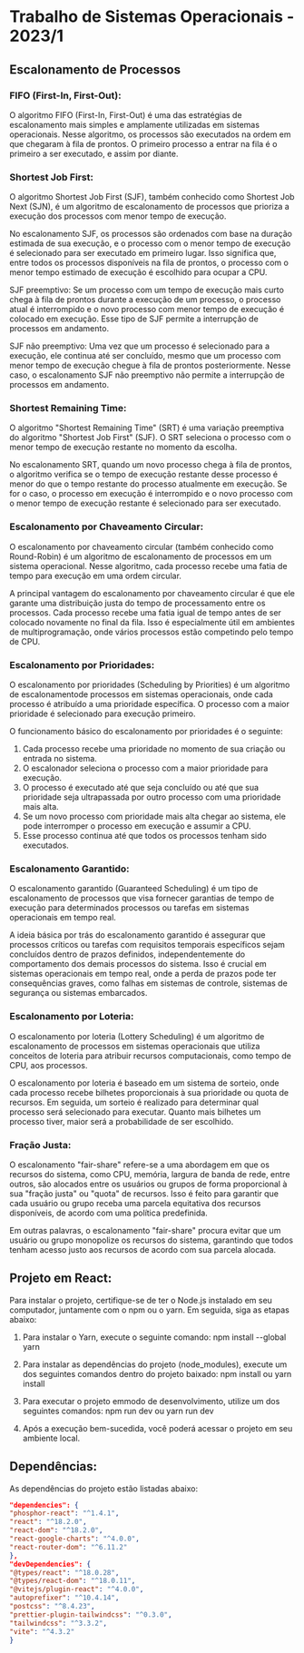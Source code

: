 # Trabalho de Sistemas Operacionais - 2023/1

## Escalonamento de Processos

### FIFO (First-In, First-Out):
O algoritmo FIFO (First-In, First-Out) é uma das estratégias de escalonamento mais simples e amplamente utilizadas em sistemas operacionais. Nesse algoritmo, os processos são executados na ordem em que chegaram à fila de prontos. O primeiro processo a entrar na fila é o primeiro a ser executado, e assim por diante.

### Shortest Job First:
O algoritmo Shortest Job First (SJF), também conhecido como Shortest Job Next (SJN), é um algoritmo de escalonamento de processos que prioriza a execução dos processos com menor tempo de execução.

No escalonamento SJF, os processos são ordenados com base na duração estimada de sua execução, e o processo com o menor tempo de execução é selecionado para ser executado em primeiro lugar. Isso significa que, entre todos os processos disponíveis na fila de prontos, o processo com o menor tempo estimado de execução é escolhido para ocupar a CPU.

SJF preemptivo: Se um processo com um tempo de execução mais curto chega à fila de prontos durante a execução de um processo, o processo atual é interrompido e o novo processo com menor tempo de execução é colocado em execução. Esse tipo de SJF permite a interrupção de processos em andamento.

SJF não preemptivo: Uma vez que um processo é selecionado para a execução, ele continua até ser concluído, mesmo que um processo com menor tempo de execução chegue à fila de prontos posteriormente. Nesse caso, o escalonamento SJF não preemptivo não permite a interrupção de processos em andamento.

### Shortest Remaining Time:
O algoritmo "Shortest Remaining Time" (SRT) é uma variação preemptiva do algoritmo "Shortest Job First" (SJF). O SRT seleciona o processo com o menor tempo de execução restante no momento da escolha.

No escalonamento SRT, quando um novo processo chega à fila de prontos, o algoritmo verifica se o tempo de execução restante desse processo é menor do que o tempo restante do processo atualmente em execução. Se for o caso, o processo em execução é interrompido e o novo processo com o menor tempo de execução restante é selecionado para ser executado.

### Escalonamento por Chaveamento Circular:
O escalonamento por chaveamento circular (também conhecido como Round-Robin) é um algoritmo de escalonamento de processos em um sistema operacional. Nesse algoritmo, cada processo recebe uma fatia de tempo para execução em uma ordem circular.

A principal vantagem do escalonamento por chaveamento circular é que ele garante uma distribuição justa do tempo de processamento entre os processos. Cada processo recebe uma fatia igual de tempo antes de ser colocado novamente no final da fila. Isso é especialmente útil em ambientes de multiprogramação, onde vários processos estão competindo pelo tempo de CPU.

### Escalonamento por Prioridades:
O escalonamento por prioridades (Scheduling by Priorities) é um algoritmo de escalonamentode processos em sistemas operacionais, onde cada processo é atribuído a uma prioridade específica. O processo com a maior prioridade é selecionado para execução primeiro.

O funcionamento básico do escalonamento por prioridades é o seguinte:

1. Cada processo recebe uma prioridade no momento de sua criação ou entrada no sistema.
2. O escalonador seleciona o processo com a maior prioridade para execução.
3. O processo é executado até que seja concluído ou até que sua prioridade seja ultrapassada por outro processo com uma prioridade mais alta.
4. Se um novo processo com prioridade mais alta chegar ao sistema, ele pode interromper o processo em execução e assumir a CPU.
5. Esse processo continua até que todos os processos tenham sido executados.

### Escalonamento Garantido:
O escalonamento garantido (Guaranteed Scheduling) é um tipo de escalonamento de processos que visa fornecer garantias de tempo de execução para determinados processos ou tarefas em sistemas operacionais em tempo real.

A ideia básica por trás do escalonamento garantido é assegurar que processos críticos ou tarefas com requisitos temporais específicos sejam concluídos dentro de prazos definidos, independentemente do comportamento dos demais processos do sistema. Isso é crucial em sistemas operacionais em tempo real, onde a perda de prazos pode ter consequências graves, como falhas em sistemas de controle, sistemas de segurança ou sistemas embarcados.

### Escalonamento por Loteria:
O escalonamento por loteria (Lottery Scheduling) é um algoritmo de escalonamento de processos em sistemas operacionais que utiliza conceitos de loteria para atribuir recursos computacionais, como tempo de CPU, aos processos.

O escalonamento por loteria é baseado em um sistema de sorteio, onde cada processo recebe bilhetes proporcionais à sua prioridade ou quota de recursos. Em seguida, um sorteio é realizado para determinar qual processo será selecionado para executar. Quanto mais bilhetes um processo tiver, maior será a probabilidade de ser escolhido.

### Fração Justa:
O escalonamento "fair-share" refere-se a uma abordagem em que os recursos do sistema, como CPU, memória, largura de banda de rede, entre outros, são alocados entre os usuários ou grupos de forma proporcional à sua "fração justa" ou "quota" de recursos. Isso é feito para garantir que cada usuário ou grupo receba uma parcela equitativa dos recursos disponíveis, de acordo com uma política predefinida.

Em outras palavras, o escalonamento "fair-share" procura evitar que um usuário ou grupo monopolize os recursos do sistema, garantindo que todos tenham acesso justo aos recursos de acordo com sua parcela alocada.

## Projeto em React:
Para instalar o projeto, certifique-se de ter o Node.js instalado em seu computador, juntamente com o npm ou o yarn. Em seguida, siga as etapas abaixo:

1. Para instalar o Yarn, execute o seguinte comando:
npm install --global yarn

2. Para instalar as dependências do projeto (node_modules), execute um dos seguintes comandos dentro do projeto baixado:
npm install ou yarn install

3. Para executar o projeto emmodo de desenvolvimento, utilize um dos seguintes comandos:
npm run dev ou yarn run dev


4. Após a execução bem-sucedida, você poderá acessar o projeto em seu ambiente local.

## Dependências:

As dependências do projeto estão listadas abaixo:

```json
"dependencies": {
"phosphor-react": "^1.4.1",
"react": "^18.2.0",
"react-dom": "^18.2.0",
"react-google-charts": "^4.0.0",
"react-router-dom": "^6.11.2"
},
"devDependencies": {
"@types/react": "^18.0.28",
"@types/react-dom": "^18.0.11",
"@vitejs/plugin-react": "^4.0.0",
"autoprefixer": "^10.4.14",
"postcss": "^8.4.23",
"prettier-plugin-tailwindcss": "^0.3.0",
"tailwindcss": "^3.3.2",
"vite": "^4.3.2"
}

